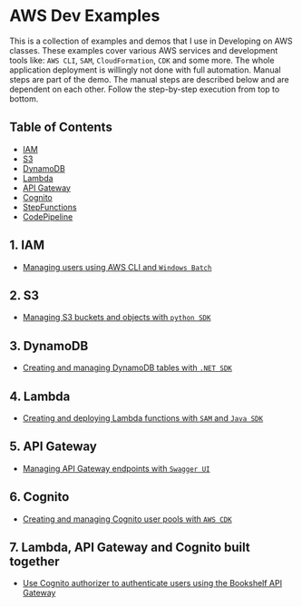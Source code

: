 # AWS Dev Examples

This is a collection of examples and demos that I use in Developing on AWS classes. These examples cover various AWS services and development tools like: `AWS CLI`, `SAM`, `CloudFormation`, `CDK` and some more.
The whole application deployment is willingly not done with full automation. Manual steps are part of the demo. The manual steps are described below and are dependent on each other. Follow the step-by-step execution from top to bottom.

## Table of Contents

- [IAM](#iam)
- [S3](#s3)
- [DynamoDB](#dynamodb)
- [Lambda](#lambda)
- [API Gateway](#api-gateway)
- [Cognito](#cognito)
- [StepFunctions](#stepfunctions)
- [CodePipeline](#codepipeline)

## 1. IAM

- [Managing users using AWS CLI and `Windows Batch`](/iam/iam.md)

## 2. S3

- [Managing S3 buckets and objects with `python SDK`](/s3/s3.md)

## 3. DynamoDB

- [Creating and managing DynamoDB tables with `.NET SDK`](/dynamodb/dynamodb.md)

## 4. Lambda

- [Creating and deploying Lambda functions with `SAM` and `Java SDK`](/lambda/lambda.md)

## 5. API Gateway

- [Managing API Gateway endpoints with `Swagger UI`](/apigw/apigw.md)

## 6. Cognito

- [Creating and managing Cognito user pools with `AWS CDK`](/cognito/cognito.md)

## 7. Lambda, API Gateway and Cognito built together <a name="lambda-apigw-cognito"></a>

- [Use Cognito authorizer to authenticate users using the Bookshelf API Gateway](/apigw/auth.md)